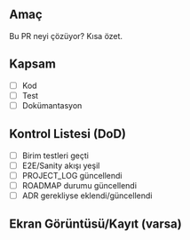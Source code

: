 ## Amaç
Bu PR neyi çözüyor? Kısa özet.

## Kapsam
- [ ] Kod
- [ ] Test
- [ ] Dokümantasyon

## Kontrol Listesi (DoD)
- [ ] Birim testleri geçti
- [ ] E2E/Sanity akışı yeşil
- [ ] PROJECT_LOG güncellendi
- [ ] ROADMAP durumu güncellendi
- [ ] ADR gerekliyse eklendi/güncellendi

## Ekran Görüntüsü/Kayıt (varsa)
